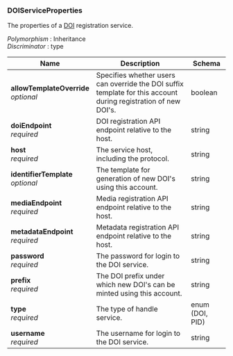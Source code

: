 
<a name="doiserviceproperties"></a>
### DOIServiceProperties
The properties of a [DOI](http://doi.org) registration service.

*Polymorphism* : Inheritance  
*Discriminator* : type


|Name|Description|Schema|
|---|---|---|
|**allowTemplateOverride**  <br>*optional*|Specifies whether users can override the DOI suffix template for this account during registration of new DOI's.|boolean|
|**doiEndpoint**  <br>*required*|DOI registration API endpoint relative to the host.|string|
|**host**  <br>*required*|The service host, including the protocol.|string|
|**identifierTemplate**  <br>*optional*|The template for generation of new DOI's using this account.|string|
|**mediaEndpoint**  <br>*required*|Media registration API endpoint relative to the host.|string|
|**metadataEndpoint**  <br>*required*|Metadata registration API endpoint relative to the host.|string|
|**password**  <br>*required*|The password for login to the DOI service.|string|
|**prefix**  <br>*required*|The DOI prefix under which new DOI's can be minted using this account.|string|
|**type**  <br>*required*|The type of handle service.|enum (DOI, PID)|
|**username**  <br>*required*|The username for login to the DOI service.|string|



